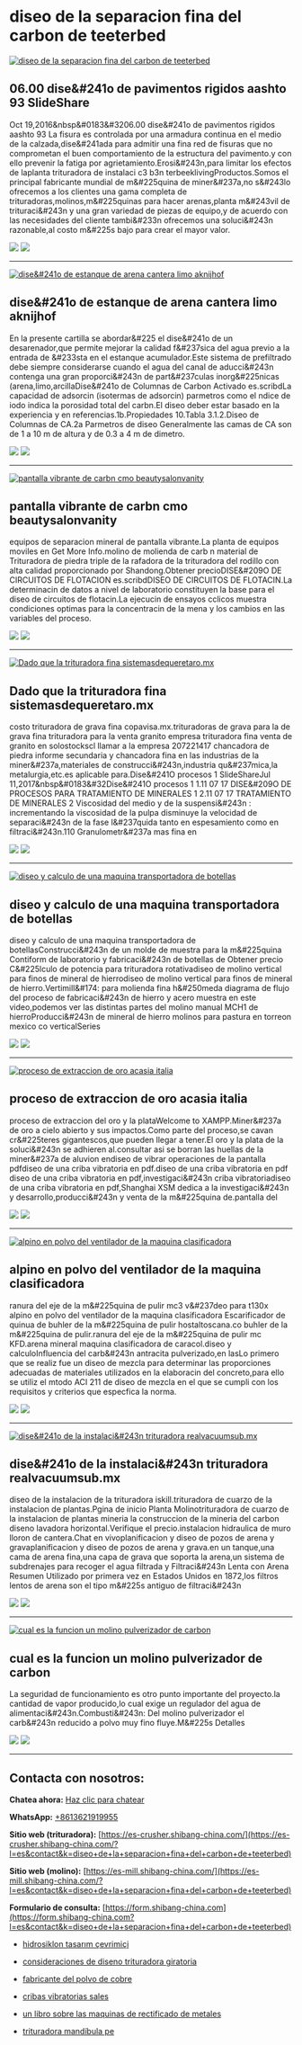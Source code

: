 # diseo de la separacion fina del carbon de teeterbed

<a href="https://swt.shibang-china.com/?l=es&img&k=diseo+de+la+separacion+fina+del+carbon+de+teeterbed" target="_blank">![diseo de la separacion fina del carbon de teeterbed](http://static.shibang-china.com/all-800x300/364.jpg)</a>

## 06.00 dise&#241o de pavimentos rigidos aashto 93 SlideShare
Oct 19,2016&nbsp&#0183&#3206.00 dise&#241o de pavimentos rigidos aashto 93 La fisura es controlada por una armadura continua en el medio de la calzada,dise&#241ada para admitir una fina red de fisuras que no comprometan el buen comportamiento de la estructura del pavimento.y con ello prevenir la fatiga por agrietamiento.Erosi&#243n,para limitar los efectos de laplanta trituradora de instalaci c3 b3n terbeeklivingProductos.Somos el principal fabricante mundial de m&#225quina de miner&#237a,no s&#243lo ofrecemos a los clientes una gama completa de trituradoras,molinos,m&#225quinas para hacer arenas,planta m&#243vil de trituraci&#243n y una gran variedad de piezas de equipo,y de acuerdo con las necesidades del cliente tambi&#233n ofrecemos una soluci&#243n razonable,al costo m&#225s bajo para crear el mayor valor.


<a href="https://whatsapp.shibangsoft.com/WhatsApp.php" target="_blank" title="WhatsApp">![](http://static.shibang-china.com/icon/whatsapp.png)</a> <a href="https://swt.shibang-china.com/?l=es&icon&k=diseo+de+la+separacion+fina+del+carbon+de+teeterbed" target="_blank">![](http://static.shibang-china.com/icon/chat-es.png)</a>

---

<a href="https://swt.shibang-china.com/?l=es&img&k=diseo+de+la+separacion+fina+del+carbon+de+teeterbed" target="_blank">![dise&#241o de estanque de arena cantera limo aknijhof](http://static.shibang-china.com/all-800x300/1199.jpg)</a>

## dise&#241o de estanque de arena cantera limo aknijhof
En la presente cartilla se abordar&#225 el dise&#241o de un desarenador,que permite mejorar la calidad f&#237sica del agua previo a la entrada de &#233sta en el estanque acumulador.Este sistema de prefiltrado debe siempre considerarse cuando el agua del canal de aducci&#243n contenga una gran proporci&#243n de part&#237culas inorg&#225nicas (arena,limo,arcillaDise&#241o de Columnas de Carbon Activado es.scribdLa capacidad de adsorcin (isotermas de adsorcin) parmetros como el ndice de iodo indica la porosidad total del carbn.El diseo deber estar basado en la experiencia y en referencias.1b.Propiedades 10.Tabla 3.1.2.Diseo de Columnas de CA.2a Parmetros de diseo Generalmente las camas de CA son de 1 a 10 m de altura y de 0.3 a 4 m de dimetro.


<a href="https://whatsapp.shibangsoft.com/WhatsApp.php" target="_blank" title="WhatsApp">![](http://static.shibang-china.com/icon/whatsapp.png)</a> <a href="https://swt.shibang-china.com/?l=es&icon&k=diseo+de+la+separacion+fina+del+carbon+de+teeterbed" target="_blank">![](http://static.shibang-china.com/icon/chat-es.png)</a>

---

<a href="https://swt.shibang-china.com/?l=es&img&k=diseo+de+la+separacion+fina+del+carbon+de+teeterbed" target="_blank">![pantalla vibrante de carbn cmo beautysalonvanity](http://static.shibang-china.com/all-800x300/1461.jpg)</a>

## pantalla vibrante de carbn cmo beautysalonvanity
equipos de separacion mineral de pantalla vibrante.La planta de equipos moviles en Get More Info.molino de molienda de carb n material de Trituradora de piedra triple de la rafadora de la trituradora del rodillo con alta calidad proporcionado por Shandong.Obtener precioDISE&#209O DE CIRCUITOS DE FLOTACION es.scribdDISEO DE CIRCUITOS DE FLOTACIN.La determinacin de datos a nivel de laboratorio constituyen la base para el diseo de circuitos de flotacin.La ejecucin de ensayos cclicos muestra condiciones optimas para la concentracin de la mena y los cambios en las variables del proceso.


<a href="https://whatsapp.shibangsoft.com/WhatsApp.php" target="_blank" title="WhatsApp">![](http://static.shibang-china.com/icon/whatsapp.png)</a> <a href="https://swt.shibang-china.com/?l=es&icon&k=diseo+de+la+separacion+fina+del+carbon+de+teeterbed" target="_blank">![](http://static.shibang-china.com/icon/chat-es.png)</a>

---

<a href="https://swt.shibang-china.com/?l=es&img&k=diseo+de+la+separacion+fina+del+carbon+de+teeterbed" target="_blank">![Dado que la trituradora fina sistemasdequeretaro.mx](http://static.shibang-china.com/all-800x300/118.jpg)</a>

## Dado que la trituradora fina sistemasdequeretaro.mx
costo trituradora de grava fina copavisa.mx.trituradoras de grava para la de grava fina trituradora para la venta granito empresa trituradora fina venta de granito en solostockscl llamar a la empresa 207221417 chancadora de piedra informe secundaria y chancadora fina en las industrias de la miner&#237a,materiales de construcci&#243n,industria qu&#237mica,la metalurgia,etc.es aplicable para.Dise&#241O procesos 1 SlideShareJul 11,2017&nbsp&#0183&#32Dise&#241O procesos 1 1.11 07 17 DISE&#209O DE PROCESOS PARA TRATAMIENTO DE MINERALES 1 2.11 07 17 TRATAMIENTO DE MINERALES 2 Viscosidad del medio y de la suspensi&#243n : incrementando la viscosidad de la pulpa disminuye la velocidad de separaci&#243n de la fase l&#237quida tanto en espesamiento como en filtraci&#243n.110 Granulometr&#237a mas fina en


<a href="https://whatsapp.shibangsoft.com/WhatsApp.php" target="_blank" title="WhatsApp">![](http://static.shibang-china.com/icon/whatsapp.png)</a> <a href="https://swt.shibang-china.com/?l=es&icon&k=diseo+de+la+separacion+fina+del+carbon+de+teeterbed" target="_blank">![](http://static.shibang-china.com/icon/chat-es.png)</a>

---

<a href="https://swt.shibang-china.com/?l=es&img&k=diseo+de+la+separacion+fina+del+carbon+de+teeterbed" target="_blank">![diseo y calculo de una maquina transportadora de botellas](http://static.shibang-china.com/all-800x300/1426.jpg)</a>

## diseo y calculo de una maquina transportadora de botellas
diseo y calculo de una maquina transportadora de botellasConstrucci&#243n de un molde de muestra para la m&#225quina Contiform de laboratorio y fabricaci&#243n de botellas de Obtener precio C&#225lculo de potencia para trituradora rotativadiseo de molino vertical para finos de mineral de hierrodiseo de molino vertical para finos de mineral de hierro.Vertimill&#174: para molienda fina h&#250meda diagrama de flujo del proceso de fabricaci&#243n de hierro y acero muestra en este video,podemos ver las distintas partes del molino manual MCH1 de hierroProducci&#243n de mineral de hierro molinos para pastura en torreon mexico co verticalSeries


<a href="https://whatsapp.shibangsoft.com/WhatsApp.php" target="_blank" title="WhatsApp">![](http://static.shibang-china.com/icon/whatsapp.png)</a> <a href="https://swt.shibang-china.com/?l=es&icon&k=diseo+de+la+separacion+fina+del+carbon+de+teeterbed" target="_blank">![](http://static.shibang-china.com/icon/chat-es.png)</a>

---

<a href="https://swt.shibang-china.com/?l=es&img&k=diseo+de+la+separacion+fina+del+carbon+de+teeterbed" target="_blank">![proceso de extraccion de oro acasia italia](http://static.shibang-china.com/all-800x300/1479.jpg)</a>

## proceso de extraccion de oro acasia italia
proceso de extraccion del oro y la plataWelcome to XAMPP.Miner&#237a de oro a cielo abierto y sus impactos.Como parte del proceso,se cavan cr&#225teres gigantescos,que pueden llegar a tener.El oro y la plata de la soluci&#243n se adhieren al.consultar asi se borran las huellas de la miner&#237a de aluvion endiseo de vibrar operaciones de la pantalla pdfdiseo de una criba vibratoria en pdf.diseo de una criba vibratoria en pdf diseo de una criba vibratoria en pdf,investigaci&#243n criba vibratoriadiseo de una criba vibratoria en pdf,Shanghai XSM dedica a la investigaci&#243n y desarrollo,producci&#243n y venta de la m&#225quina de.pantalla del


<a href="https://whatsapp.shibangsoft.com/WhatsApp.php" target="_blank" title="WhatsApp">![](http://static.shibang-china.com/icon/whatsapp.png)</a> <a href="https://swt.shibang-china.com/?l=es&icon&k=diseo+de+la+separacion+fina+del+carbon+de+teeterbed" target="_blank">![](http://static.shibang-china.com/icon/chat-es.png)</a>

---

<a href="https://swt.shibang-china.com/?l=es&img&k=diseo+de+la+separacion+fina+del+carbon+de+teeterbed" target="_blank">![alpino en polvo del ventilador de la maquina clasificadora](http://static.shibang-china.com/all-800x300/1208.jpg)</a>

## alpino en polvo del ventilador de la maquina clasificadora
ranura del eje de la m&#225quina de pulir mc3 v&#237deo para t130x alpino en polvo del ventilador de la maquina clasificadora Escarificador de quinua de buhler de la m&#225quina de pulir hostaltoscana.co buhler de la m&#225quina de pulir.ranura del eje de la m&#225quina de pulir mc KFD.arena mineral maquina clasificadora de caracol.diseo y calculoInfluencia del carb&#243n antracita pulverizado,en lasLo primero que se realiz fue un diseo de mezcla para determinar las proporciones adecuadas de materiales utilizados en la elaboracin del concreto,para ello se utiliz el mtodo ACI 211 de diseo de mezcla en el que se cumpli con los requisitos y criterios que especfica la norma.


<a href="https://whatsapp.shibangsoft.com/WhatsApp.php" target="_blank" title="WhatsApp">![](http://static.shibang-china.com/icon/whatsapp.png)</a> <a href="https://swt.shibang-china.com/?l=es&icon&k=diseo+de+la+separacion+fina+del+carbon+de+teeterbed" target="_blank">![](http://static.shibang-china.com/icon/chat-es.png)</a>

---

<a href="https://swt.shibang-china.com/?l=es&img&k=diseo+de+la+separacion+fina+del+carbon+de+teeterbed" target="_blank">![dise&#241o de la instalaci&#243n trituradora realvacuumsub.mx](http://static.shibang-china.com/all-800x300/1223.jpg)</a>

## dise&#241o de la instalaci&#243n trituradora realvacuumsub.mx
diseo de la instalacion de la trituradora iskill.trituradora de cuarzo de la instalacion de plantas.Pgina de inicio Planta Molinotrituradora de cuarzo de la instalacion de plantas mineria la construccion de la mineria del carbon diseno lavadora horizontal.Verifique el precio.instalacion hidraulica de muro lloron de cantera.Chat en vivoplanificacion y diseo de pozos de arena y gravaplanificacion y diseo de pozos de arena y grava.en un tanque,una cama de arena fina,una capa de grava que soporta la arena,un sistema de subdrenajes para recoger el agua filtrada y Filtraci&#243n Lenta con Arena Resumen Utilizado por primera vez en Estados Unidos en 1872,los filtros lentos de arena son el tipo m&#225s antiguo de filtraci&#243n


<a href="https://whatsapp.shibangsoft.com/WhatsApp.php" target="_blank" title="WhatsApp">![](http://static.shibang-china.com/icon/whatsapp.png)</a> <a href="https://swt.shibang-china.com/?l=es&icon&k=diseo+de+la+separacion+fina+del+carbon+de+teeterbed" target="_blank">![](http://static.shibang-china.com/icon/chat-es.png)</a>

---

<a href="https://swt.shibang-china.com/?l=es&img&k=diseo+de+la+separacion+fina+del+carbon+de+teeterbed" target="_blank">![cual es la funcion un molino pulverizador de carbon](http://static.shibang-china.com/all-800x300/1477.jpg)</a>

## cual es la funcion un molino pulverizador de carbon
La seguridad de funcionamiento es otro punto importante del proyecto.la cantidad de vapor producido,lo cual exige un regulador del agua de alimentaci&#243n.Combusti&#243n: Del molino pulverizador el carb&#243n reducido a polvo muy fino fluye.M&#225s Detalles

<a href="https://whatsapp.shibangsoft.com/WhatsApp.php" target="_blank" title="WhatsApp">![](http://static.shibang-china.com/icon/whatsapp.png)</a> <a href="https://swt.shibang-china.com/?l=es&icon&k=diseo+de+la+separacion+fina+del+carbon+de+teeterbed" target="_blank">![](http://static.shibang-china.com/icon/chat-es.png)</a>

---
## Contacta con nosotros:

**Chatea ahora:** [Haz clic para chatear](https://swt.shibang-china.com?l=es&contact&k=diseo+de+la+separacion+fina+del+carbon+de+teeterbed)

**WhatsApp:**  [+8613621919955](https://whatsapp.shibangsoft.com/WhatsApp.php)

**Sitio web (trituradora):** [https://es-crusher.shibang-china.com/](https://es-crusher.shibang-china.com/?l=es&contact&k=diseo+de+la+separacion+fina+del+carbon+de+teeterbed)

**Sitio web (molino):** [https://es-mill.shibang-china.com/](https://es-mill.shibang-china.com/?l=es&contact&k=diseo+de+la+separacion+fina+del+carbon+de+teeterbed)

**Formulario de consulta:** [https://form.shibang-china.com](https://form.shibang-china.com?l=es&contact&k=diseo+de+la+separacion+fina+del+carbon+de+teeterbed)

* [hidrosiklon tasarım çevrimiçi](../88/hidrosiklon%20tasar%C4%B1m%20%C3%A7evrimi%C3%A7i.md)

* [consideraciones de diseno trituradora giratoria](../87/consideraciones%20de%20diseno%20trituradora%20giratoria.md)

* [fabricante del polvo de cobre](../90/fabricante%20del%20polvo%20de%20cobre.md)

* [cribas vibratorias sales](../85/cribas%20vibratorias%20sales.md)

* [un libro sobre las maquinas de rectificado de metales](../81/un%20libro%20sobre%20las%20maquinas%20de%20rectificado%20de%20metales.md)

* [trituradora mandíbula pe](../82/trituradora%20mand%C3%ADbula%20pe.md)